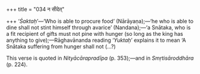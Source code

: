 +++
title = "034 न सीदेत्"

+++
‘*Śaktaḥ*’—‘Who is able to procure food’ (Nārāyaṇa);—‘he who is able to
dine shall not stint himself through avarice’ (Nandana);—‘a Snātaka, who
is a fit recipient of gifts must not pine with hunger (so long as the
king has anything to give);—Rāghavānanda reading ‘*Yuktaḥ*’ explains it
to mean ‘A Snātaka suffering from hunger shall not (...?)

This verse is quoted in *Nityācārapradīpa* (p. 353);—and in
*Smṛtisāroddhāra* (p. 224).


